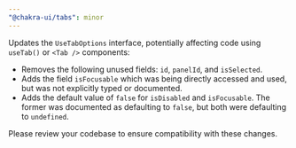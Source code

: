 ```yaml
---
"@chakra-ui/tabs": minor
---
```


Updates the `UseTabOptions` interface, potentially affecting code using
`useTab()` or `<Tab />` components:

- Removes the following unused fields: `id`, `panelId`, and `isSelected`.
- Adds the field `isFocusable` which was being directly accessed and used, but
  was not explicitly typed or documented.
- Adds the default value of `false` for `isDisabled` and `isFocusable`. The
  former was documented as defaulting to `false`, but both were defaulting to
  `undefined`.

Please review your codebase to ensure compatibility with these changes.

